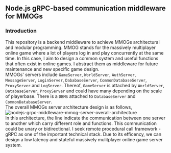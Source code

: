 ## Node.js gRPC-based communication middleware for MMOGs
### Introduction
This repository is a backend middleware to achieve MMOGs architectural and modular programming. MMOG stands for the massively multiplayer online game where a lot of players log in and play concurrently at the same time. In this case, I aim to design a common system and useful functions that often exist in online games. I abstract them as middleware for future maintenance and new specific game design.  
MMOGs' servers include `GameServer`, `WorldServer`, `AuthServer`, `MessageServer`, `LoginServer`, `DababaseServer`, `CommonDatabaseServer`, `ProxyServer` and `LogServer`. Thereof, `GameServer` is attached by `WorldServer`, `DatabaseServer`, `ProxyServer` and could have many depending on the scale of playerbase. There is a `DBMS` attached to `DatabaseServer` and `CommonDatabaseServer`.  
The overall MMOGs server architecture design is as follows,  
![nodejs-grpc-middleware-mmog-server-overall-architecture](https://github.com/cloudchentrial/nodejs-gRPC-middleware-mmog-server/assets/31240078/670e7721-6fba-46e0-b801-a4f1e8f6fb46)  
In this architecture, the line indicate the communication between one server to another which carry different role and functions. This communication could be unary or bidirectional. I seek remote procedural call framework - gRPC as one of the important technical stack. Due to its efficency, we can design a low latency and stateful massively mulitplayer online game server system.




